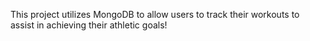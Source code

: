 This project utilizes MongoDB to allow users to track their workouts to assist in achieving their athletic goals!


